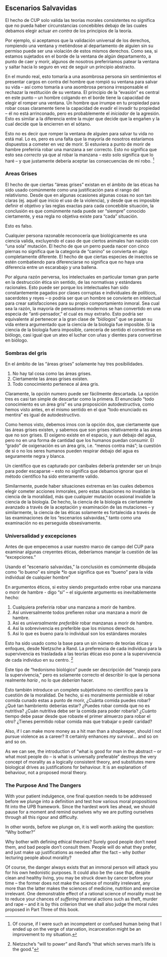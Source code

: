 ## Escenarios Salvavidas

El hecho de CUP solo valida las teorías morales consistentes no significa que no pueda haber circunstancias concebibles debajo de las cuales debamos elegir actuar *en contra* de los principios de la teoría.

Por ejemplo, si aceptamos que la validación universal de los derechos, rompiendo una ventana y metiéndose al departamento de alguien sin su permiso puede ser una violación de estos mismos derechos. Como sea, si estamos sujetados en el borde de la ventana de algún departamento, a punto de caer y morir, algunos de nosotros preferiríamos patear la ventana y saltar hacia lo seguro en vez de seguir un principio abstracto.

En el mundo real, esto tomaría a una asombrosa persona sin sentimientos el presentar cargos en contra del hombre que rompió su ventana para salvar su vida – así como tomaría a una asombrosa persona irresponsable el rechazar la restitución de su ventana. El principio de la “evasión” es central en este punto – un hombre colgando en el borde tiene la capacidad de elegir el romper una ventana. Un hombre que irrumpe en tu propiedad para robar cosas claramente tiene la capacidad de evadir el invadir tu propiedad – él no está arrinconado, pero es probablemente el *iniciador* de la agresión. Esto es similar a la diferencia entre la mujer que decide que la engañen y la cual decide que la encierren en el sótano.

Esto no es decir que romper la ventana de alguien para salvar tu vida no está mal. Lo es, pero es una falta que la mayoría de nosotros estaríamos dispuestos a cometer en vez de morir. Si estuviera a punto de morir de hambre preferiría robar una manzana a ser correcto. Esto no significa que esto sea *correcto* ya que al robar la manzana – esto solo significa que lo haré – y que justamente debería aceptar las consecuencias de mi robo. [^10]

### Areas Grises

El hecho de que ciertas “áreas grises” existan en el ámbito de las éticas ha sido usado comúnmente como una justificación para el rango del relativismo. Desde que en algunas ocasiones algunas cosas no son tan claras (ej. aquél que inicio el uso de la violencia), y desde que es imposible definir el objetivo y las reglas exactas para cada concebible situación, la conclusión es que comúnmente nada puede ser “siempre” conocido ciertamente, y esa regla no objetiva existe para “cada” situación.

Esto es falso.

Cualquier persona razonable reconocería que biológicamente es una ciencia valida, excluyendo el caso de que ciertos animales han nacido con “una sola” mutación. El hecho de que un perro pueda nacer con cinco piernas no significa que la categoría de “canino” se convierta en algo completamente diferente. El hecho de que ciertas especies de insectos se estén combatiendo para diferenciarse no significa que no haya una diferencia entre un escarabajo y una ballena.

Por alguna razón perversa, los intelectuales en particular toman gran parte en la destrucción ética sin sentido, de las normativas y estándares racionales. Esto puede ser porque los intelectuales han sido constantemente pagados por clases corruptas e individuales de políticos, sacerdotes y reyes – o podría ser que un hombre se convierte en intelectual para crear satisfacciones para su propio comportamiento inmoral. Sea cual sea la razón, la mayoría de pensadores modernos se han convertido en una especia de “anti-pensador,” el cual es muy extraño. Esto podría ser equivalente al pertenecer a la gran clase de “biólogos” que se pasan su vida entera argumentado que la ciencia de la biología fue imposible. Si la ciencia de la biología fuera imposible, carecería de sentido el convertirse en biólogo, casi igual que un ateo el luchar con uñas y dientes para convertirse en biólogo.

### Sombras del gris

En el ámbito de las “áreas grises” solamente hay tres posibilidades.

1. No hay tal cosa como las áreas grises.
2. Ciertamente las áreas grises existen.
3. Todo conocimiento pertenece al área gris.

Claramente, la opción numero puede ser fácilmente descartada. La opción tres es casi tan simple de descartar como la primera. El enunciado “todo conocimiento es un área gris” es una proposición autodestructiva, como hemos visto antes, en el mismo sentido en el que “todo enunciado es mentira” es igual de autodestructivo.

Como hemos visto, debemos irnos con la opción dos, que ciertamente que las áreas grises existen, y sabemos que son grises relativamente a las áreas que no son grises. El oxígeno existe en el espacio, y aun debajo del agua, pero no en una forma de cantidad que los humanos puedan consumir. El “grado” de oxigenación es un área gris, i.e. “menos contra más”; la cuestión de si o no los seres humanos pueden respirar debajo del agua es seguramente negra y blanca.

Un científico que es capturado por caníbales debería pretender ser un brujo para poder escaparse – esto no significa que debamos ignorar que el método científico ha sido enteramente valido. 

Similarmente, puede haber situaciones extremas en las cuales debemos elegir cometer acciones inmorales, pero estas situaciones no invalidan la ciencia de la moralidad, más que cualquier mutación ocasional invalide la ciencia de la biología. De hecho, la ciencia de la biología es ciertamente avanzado a través de la aceptación y examinación de las mutaciones – y similarmente, la ciencia de las éticas solamente es fortalecida a través de las examinaciones de los “escenarios salvavidas,” tanto como una examinación no es perseguida obsesivamente. 

### Universalidad y excepciones

Antes de que empecemos a usar nuestro marco de campo del CUP para examinar algunas creyentes éticas, deberíamos manejar la cuestión de las “excepciones.”

Usando el “escenario salvavidas,” la conclusión es comúnmente dibujada como “lo bueno” es simple *lo que significa que es “bueno” para la vida individual de cualquier hombre”

En argumentos éticos, si estoy siendo preguntado entre robar una manzana o morir de hambre -  digo “si” – el siguiente argumento es inevitablemente hecho: 

1. Cualquiera preferiría robar una manzana a morir de hambre.
2. Así universalmente todos prefieren robar una manzana a morir de hambre.
3. Asi es *universalmente preferible* robar manzanas a morir de hambre.
4. Así la sobrevivencia es preferible que los mismos derechos.
5. Asi lo que es bueno para lo individual son los estándares morales

Esto ha sido usado como la base para un sin número de teorías éticas y enfoques, desde Nietzsche a Rand. La preferencia de cada individuo para la supervivencia es trasladada a las teorías éticas eso pone a la supervivencia de cada individuo en su centro. [^11]

Este tipo de “hedonismo biológico” puede ser descripción del “manejo para la supervivencia,” pero es solamente correcto el describir lo que la persona realmente *haría* , no lo que *deberían* hacer.

Esto también introduce un complete subjetivismo no científico para la cuestión de la moralidad. De hecho, si es moralmente permisible el robar comida cunado estas a punto de morir, ¿Cuánta comida puedes robar? ¿Qué tan hambriento deberías estar? ¿Puedes robar comida que no es nutritiva? ¿Cuán nutritiva debe ser la comida para poder robarla? ¿Cuánto tiempo debe pasar desde que robaste el primer almuerzo para robar el otro? ¿Tienes permitido robar comida más que trabajar o pedir caridad?

Also, if I can make more money as a hit man than a shopkeeper, should I not pursue violence as a career? It certainly enhances *my* survival... and so on and so on.

As we can see, the introduction of “what is good for man in the abstract – or what most people do – is what is universally preferable” destroys the very concept of morality as a logically consistent theory, and substitutes mere biological drives as justifications for behaviour. It is an explanation of behaviour, not a proposed moral theory.

### The Purpose And The Dangers

With your patient indulgence, one final question needs to be addressed before we plunge into a definition and test how various moral propositions fit into the UPB framework. Since the hardest work lies ahead, we should pause for a moment and remind ourselves why we are putting ourselves through all this rigour and difficulty.

In other words, before we plunge on, it is well worth asking the question: “Why bother?”

Why bother with defining ethical theories? Surely good people don’t need them, and bad people don’t consult them. People will do what they prefer, and just make up justifications as needed after the fact – why *bother* lecturing people about morality?

Of course, the danger always exists that an immoral person will attack you for his own hedonistic purposes. It could also be the case that, despite clean and healthy living, you may be struck down by cancer before your time – the former does not make the science of morality irrelevant, any more than the latter makes the sciences of medicine, nutrition and exercise irrelevant. One demonstrable effect of a rational science of morality must be to reduce your chances of *suffering* immoral actions such as theft, murder and rape – and it is by this criterion that we shall also judge the moral rules proposed in Part Three of this book.

[^10]: Of course, if I were such an incompetent or confused human being that I ended up on the verge of starvation, incarceration might be an improvement to my situation.

[^11]: Nietzsche’s “will to power” and Rand’s “that which serves man’s life is the good.”
